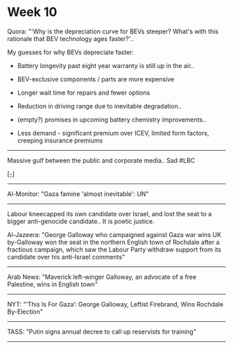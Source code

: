 # Week 10


Quora: "'Why is the depreciation curve for BEVs steeper? What's with
this rationale that BEV technology ages faster?'..

My guesses for why BEVs depreciate faster:

- Battery longevity past eight year warranty is still up in the air..

- BEV-exclusive components / parts are more expensive

- Longer wait time for repairs and fewer options

- Reduction in driving range due to inevitable degradation..

- (empty?) promises in upcoming battery chemistry improvements..

- Less demand - significant premium over ICEV, limited form factors,
  creeping insurance premiums

---

Massive gulf between the public and corporate media.. Sad \#LBC

[[-]](https://youtu.be/l3q_VpmpR58?t=751)

---

Al-Monitor: "Gaza famine 'almost inevitable': UN"

---

Labour kneecapped its own candidate over Israel, and lost the seat
to a bigger anti-genocide candidate.. It is poetic justice.

Al-Jazeera: "George Galloway who campaigned against Gaza war wins UK
by-Galloway won the seat in the northern English town of Rochdale
after a fractious campaign, which saw the Labour Party withdraw
support from its candidate over his anti-Israel comments"

---

Arab News: "Maverick left-winger Galloway, an advocate of a free
Palestine, wins in English town"

---

NYT: "‘This Is For Gaza’: George Galloway, Leftist Firebrand, Wins
Rochdale By-Election"

---

TASS: "Putin signs annual decree to call up reservists for training"

---
